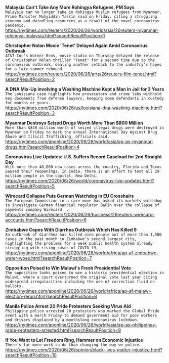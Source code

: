**Malaysia Can't Take Any More Rohingya Refugees, PM Says**\
`Malaysia can no longer take in Rohingya Muslim refugees from Myanmar, Prime Minister Muhyiddin Yassin said on Friday, citing a struggling economy and dwindling resources as a result of the novel coronavirus pandemic.`\
https://nytimes.com/reuters/2020/06/26/world/asia/26reuters-myanmar-rohingya-malaysia.html?searchResultPosition=1

**Christopher Nolan Movie 'Tenet' Delayed Again Amid Coronavirus Outbreak**\
`AT&T Inc's Warner Bros. movie studio on Thursday delayed the release of Christopher Nolan thriller "Tenet" for a second time due to the coronavirus outbreak, dealing another setback to the industry's hopes for a late-summer rebound.`\
https://nytimes.com/reuters/2020/06/26/arts/26reuters-film-tenet.html?searchResultPosition=2

**A DNA Mix-Up Involving a Washing Machine Kept a Man in Jail for 3 Years**\
`The Louisiana case highlights how prosecutors and crime labs withhold key documents from defense lawyers, keeping some defendants in custody for months or years.`\
https://nytimes.com/2020/06/26/us/louisiana-dna-washing-machine.html?searchResultPosition=3

**Myanmar Destroys Seized Drugs Worth More Than $800 Million**\
`More than $839 million worth of seized illegal drugs were destroyed in Myanmar on Friday to mark the annual International Day Against Drug Abuse and Illicit Trafficking, officials said.`\
https://nytimes.com/aponline/2020/06/26/world/asia/ap-as-myanmar-drugs.html?searchResultPosition=4

**Coronavirus Live Updates: U.S. Suffers Record Caseload for 2nd Straight Day**\
`With more than 40,000 new cases across the country, Florida and Texas paused their reopenings. In India, there is an effort to test all 29 million people in the capital, New Delhi.`\
https://nytimes.com/2020/06/26/world/coronavirus-live-updates.html?searchResultPosition=5

**Wirecard Collapse Puts German Watchdog in EU Crosshairs**\
`The European Commission in a rare move has asked its markets watchdog to investigate German financial regulator BaFin over the collapse of payments company Wirecard  .`\
https://nytimes.com/reuters/2020/06/26/business/26reuters-wirecard-accounts.html?searchResultPosition=6

**Zimbabwe Copes With Diarrhea Outbreak Which Has Killed 9**\
`An outbreak of diarrhea has killed nine people out of more than 1,500 cases in the past month in Zimbabwe’s second largest city, highlighting the problems for a weak public health system already struggling with rising cases of COVID-19.`\
https://nytimes.com/aponline/2020/06/26/world/africa/ap-af-zimbabwe-water-woes.html?searchResultPosition=7

**Opposition Poised to Win Malawi's Fresh Presidential Vote**\
`The opposition looks poised to win a historic presidential election in Malawi, where a court overturned the original vote last year citing widespread irregularities including the use of correction fluid on ballots.`\
https://nytimes.com/aponline/2020/06/26/world/africa/ap-af-malawi-election-rerun.html?searchResultPosition=8

**Manila Police Arrest 20 Pride Protesters Seeking Virus Aid**\
`Philippine police arrested 20 protesters who marked the Global Pride event with a march Friday to demand government aid for poor workers and drivers displaced by a monthslong coronavirus lockdown.`\
https://nytimes.com/aponline/2020/06/26/world/asia/ap-as-philippines-pride-protesters-arrested.html?searchResultPosition=9

**If You Want to Let Freedom Ring, Hammer on Economic Injustice**\
`There’s far more work to do than changing the way we police.`\
https://nytimes.com/2020/06/26/opinion/black-lives-matter-injustice.html?searchResultPosition=10

